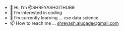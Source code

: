 - 👋 Hi, I’m @SHREYASHGITHUB9
- 👀 I’m interested in coding
- 🌱 I’m currently learning ... cse data science 
- 📫 How to reach me ... shreyash.alugade@gmail.com

<!---
SHREYASHGITHUB9/SHREYASHGITHUB9 is a ✨ special ✨ repository because its `README.md` (this file) appears on your GitHub profile.
You can click the Preview link to take a look at your changes.
--->
